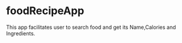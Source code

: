 # foodRecipeApp
This app facilitates user to search food and get its Name,Calories and Ingredients.

